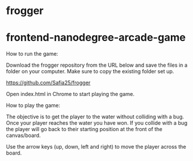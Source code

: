 # frogger

frontend-nanodegree-arcade-game
===============================


How to run the game: 

Download the frogger repository from the URL below and save the files in a folder on your computer. Make sure to copy the existing folder set up. 

https://github.com/Safia25/frogger

Open index.html in Chrome to start playing the game. 


How to play the game: 

The objective is to get the player to the water without colliding with a bug. Once your player reaches the water you have won. If you collide with a bug the player will go back to their starting position at the front of the canvas/board. 

Use the arrow keys (up, down, left and right) to move the player across the board. 
